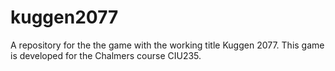 # kuggen2077
A repository for the the game with the working title Kuggen 2077. This game is developed for the Chalmers course CIU235.
